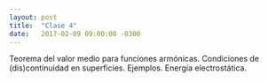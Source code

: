 ```yaml
---
layout: post
title:  "Clase 4"
date:   2017-02-09 09:00:00 -0300
---
```

Teorema del valor medio para funciones armónicas. Condiciones de (dis)continuidad en superficies. Ejemplos. Energía electrostática.
